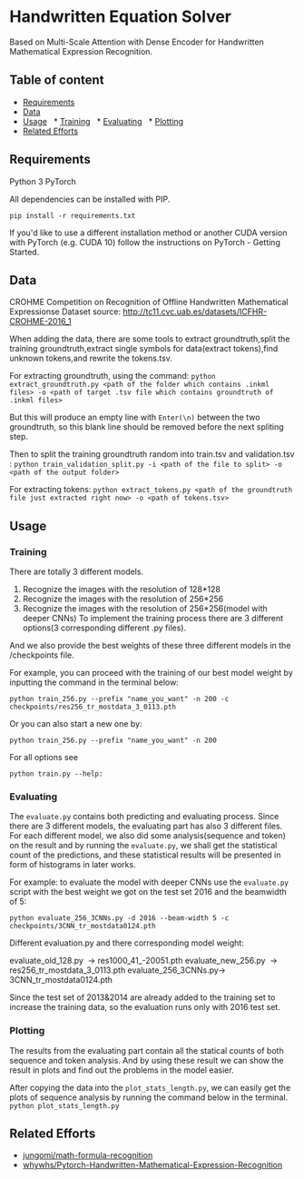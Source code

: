 # Handwritten Equation Solver

Based on Multi-Scale Attention with Dense Encoder for Handwritten Mathematical Expression Recognition.

## Table of content
- [Requirements](#requirements)
- [Data](#data)
- [Usage](#usage)
  * [Training](#training)
  * [Evaluating](#evaluating)
  * [Plotting](#plotting)
- [Related Efforts](#related-efforts)
## Requirements

Python 3
PyTorch

All dependencies can be installed with PIP.

`pip install -r requirements.txt`

If you'd like to use a different installation method or another CUDA version with PyTorch (e.g. CUDA 10) follow the instructions on PyTorch - Getting Started.

## Data

CROHME Competition on Recognition of Offline Handwritten Mathematical Expressionse 
Dataset source: http://tc11.cvc.uab.es/datasets/ICFHR-CROHME-2016_1

When adding the data, there are some tools to extract groundtruth,split the training groundtruth,extract single symbols for data(extract tokens),find unknown tokens,and rewrite the tokens.tsv.

For extracting groundtruth, using the command:
`python extract_groundtruth.py <path of the folder which contains .inkml files> -o <path of target .tsv file which contains groundtruth of .inkml files>`

But this will produce an empty line with `Enter(\n)` between the two groundtruth, so this blank line should be removed before the next spliting step.

Then to split the training groundtruth random into train.tsv and validation.tsv :
`python train_validation_split.py -i <path of the file to split> -o <path of the output folder>`

For extracting tokens:
`python extract_tokens.py <path of the groundtruth file just extracted right now> -o <path of tokens.tsv>`







## Usage
### Training
There are totally 3 different models. 
1. Recognize the images with the resolution of 128*128
2. Recognize the images with the resolution of 256*256
3. Recognize the images with the resolution of 256*256(model with deeper CNNs) 
To implement the training process there are 3 different options(3 corresponding different .py files).

And we also provide the best weights of these three different models in the /checkpoints file.

For example, you can proceed with the training of our best model weight by inputting the command in the terminal below:

`python train_256.py --prefix "name_you_want" -n 200 -c checkpoints/res256_tr_mostdata_3_0113.pth`

Or you can also start a new one by:

`python train_256.py --prefix "name_you_want" -n 200`

For all options see 

`python train.py --help:`

### Evaluating
The `evaluate.py` contains both predicting and evaluating process. Since there are 3 different models, the evaluating part has also 3 different files. For each different model, we also did some analysis(sequence and token) on the result and by running the `evaluate.py`, we shall get the statistical count of the predictions, and these statistical results will be presented in form of histograms in later works.

For example: to evaluate the model with deeper CNNs use the `evaluate.py` script with the best weight we got on the test set 2016 and the beamwidth of 5:

`python evaluate_256_3CNNs.py -d 2016 --beam-width 5 -c checkpoints/3CNN_tr_mostdata0124.pth`

Different evaluation.py and there corresponding model weight:

evaluate_old_128.py  -> res1000_41_-20051.pth
evaluate_new_256.py  -> res256_tr_mostdata_3_0113.pth
evaluate_256_3CNNs.py-> 3CNN_tr_mostdata0124.pth

Since the test set of 2013&2014 are already added to the training set to increase the training data, so the evaluation runs only with 2016 test set.

### Plotting
The results from the evaluating part contain all the statical counts of both sequence and token analysis. And by using these result we can show the result in plots and find out the problems in the model easier.

After copying the data into the `plot_stats_length.py`, we can easily get the plots of sequence analysis by running the command below in the terminal.
`python plot_stats_length.py`

## Related Efforts
* [jungomi/math-formula-recognition](https://github.com/jungomi/math-formula-recognition)
* [whywhs/Pytorch-Handwritten-Mathematical-Expression-Recognition](https://github.com/whywhs/Pytorch-Handwritten-Mathematical-Expression-Recognition)

